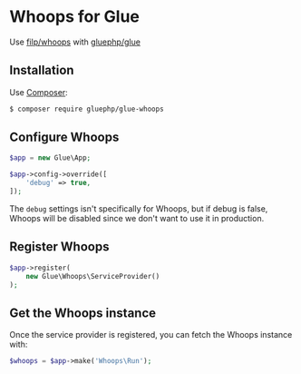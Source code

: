 # Whoops for Glue

Use [filp/whoops](https://github.com/filp/whoops) with [gluephp/glue](https://github.com/gluephp/glue)

## Installation

Use [Composer](http://getcomposer.org):

```bash
$ composer require gluephp/glue-whoops
```

## Configure Whoops

```php
$app = new Glue\App;

$app->config->override([
    'debug' => true,
]);
```
The `debug` settings isn't specifically for Whoops, but if debug is false, Whoops will be disabled since we don't want to use it in production.

## Register Whoops

```php
$app->register(
    new Glue\Whoops\ServiceProvider()
);
```

## Get the Whoops instance

Once the service provider is registered, you can fetch the Whoops instance with:

```php
$whoops = $app->make('Whoops\Run');
```
